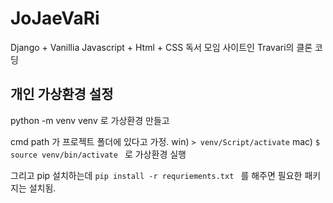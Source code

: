 # JoJaeVaRi
Django + Vanillia Javascript + Html + CSS
독서 모임 사이트인 Travari의 클론 코딩







## 개인 가상환경 설정

python -m venv venv 
로 가상환경 만들고

cmd path 가 프로젝트 폴더에 있다고 가정.
win) 
`> venv/Script/activate`
mac)
`$ source venv/bin/activate `
로 가상환경 실행

그리고 pip 설치하는데
`pip install -r requriements.txt `
를 해주면 필요한 패키지는 설치됨.
